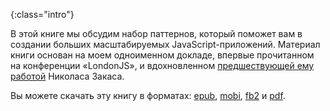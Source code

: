 {:class="intro"}
<!-- **От переводчиков**  
Мы еще работаем над переводом этой книги но, чтобы не оттягивать удовольствие
познакомиться с этой потрясающей работой, мы решили опубликовать первые главы, а
затем, регулярно выкладывать новые. Следите за проектом в [Twitter][2] или с помощью
[RSS][3].
 -->
В этой книге мы обсудим набор паттернов, который поможет вам в создании 
больших масштабируемых JavaScript-приложений. Материал книги основан на моем
одноименном докладе, впервые прочитанном на конференции «LondonJS», и
вдохновленном [предшествующей ему работой][1] Николаса Закаса.

Вы можете скачать эту книгу в форматах: [epub][4], [mobi][5], [fb2][6] и [pdf][7].

[1]: http://www.slideshare.net/nzakas/scalable-javascript-application-architecture
[2]: https://twitter.com/largescaleJS_ru
[3]: /atom.xml

[4]: /epub/largescale-js.epub
[5]: /epub/largescale-js.mobi
[6]: /epub/largescale-js.fb2
[7]: /epub/largescale-js.pdf
